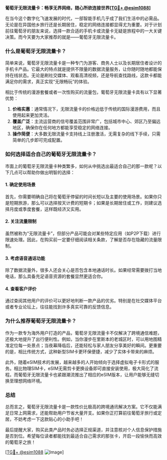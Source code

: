 **葡萄牙无限流量卡：畅享无界网络，随心所欲连接世界[[TG💪+ @esim1088](https://t.me/s/esim1088)]**

在当今这个数字化飞速发展的时代，一部智能手机几乎成了我们生活中的必需品。无论是在异国他乡旅行还是长期居住，稳定的网络连接都显得尤为重要。对于计划前往葡萄牙的朋友来说，选择一款合适的手机卡或流量卡无疑是旅程中的一大关键决策。而今天要为大家推荐的就是——葡萄牙无限流量卡。

### **什么是葡萄牙无限流量卡？**

简单来说，葡萄牙无限流量卡是一种专门为游客、商务人士以及长期居住者设计的手机卡产品。它最大的特点就是提供不限量的数据流量服务，让你随时随地都能保持在线状态。无论是刷社交媒体、观看高清视频，还是导航查找路线，这款卡都能满足你的需求，真正实现“无限畅玩”的体验。

相比于传统的漫游套餐或者一次性购买的流量包，葡萄牙无限流量卡具有以下显著优势：

1. **价格实惠**：通常情况下，无限流量卡的价格远低于传统的国际漫游费用，而且使用起来更加灵活。
2. **覆盖广泛**：主流运营商的信号覆盖范围非常广，包括城市中心、郊区乃至偏远地区，确保你在任何地方都能享受稳定的网络连接。
3. **操作简便**：大多数无限流量卡支持线上注册激活，无需复杂的线下手续，只需简单的几步即可完成配置。

### **如何选择适合自己的葡萄牙无限流量卡？**

市面上的葡萄牙无限流量卡种类繁多，如何从中挑选出最适合自己的那一款呢？以下几点可以帮助你做出明智的选择：

#### **1. 确定使用场景**
首先，你需要明确自己将在葡萄牙停留的时间长短以及主要的使用场景。如果你只是短期旅游，那么可以选择按天计费的短期卡；如果是长期居住或工作，则建议选择月度或季度套餐，这样既经济又实用。

#### **2. 关注流量限制**
虽然被称为“无限流量卡”，但部分产品可能会对某些特定应用（如P2P下载）进行限速处理。因此，在购买前一定要仔细阅读相关条款，了解是否存在隐藏的流量限制。

#### **3. 考虑语音通话功能**
除了数据流量外，很多人还会关心是否包含本地通话时长。如果经常需要拨打当地电话，那么具备充足语音资源的套餐显然更适合你。

#### **4. 查看客户评价**
通过查阅其他用户的评价可以更好地判断一款产品的优劣。特别是在社交媒体平台或者专业论坛上，往往能找到许多真实可靠的反馈信息。

### **为什么推荐葡萄牙无限流量卡？**

作为一款专为海外用户打造的产品，葡萄牙无限流量卡不仅解决了跨境通信难题，还极大地提升了出行便利性。例如，当你漫步在里斯本的老城区时，可以用地图精准定位每一处景点；当夜幕降临后，还能轻松与家人朋友分享美好的瞬间。更重要的是，相比传统方式，这种新型SIM卡更环保便捷，减少了实体卡带来的麻烦。

此外，随着eSIM技术的发展，越来越多的人开始倾向于选择虚拟电子卡形式的服务。相比物理SIM卡，eSIM无需剪卡更换设备即可直接安装使用，极大简化了流程。而葡萄牙无限流量卡也紧跟潮流推出了相应的eSIM版本，让用户能够无缝切换至理想网络环境。

### **总结**

总而言之，葡萄牙无限流量卡是一款性价比极高的跨境通讯解决方案。它不仅能满足日常上网需求，还能帮助用户节省大量开支。如果你正打算前往葡萄牙旅行或定居，不妨考虑一下这款贴心的小助手吧！

最后提醒大家，购买此类产品时务必选择正规渠道，并注意核对个人信息保护措施是否到位。希望每位读者都能找到最适合自己需求的那张卡，开启一段愉快而高效的葡萄牙之旅！

[[TG💪+ @esim1088](https://t.me/s/esim1088) ![Image](https://i.postimg.cc/4NQfJmqS/Snipaste-2025-05-13-00-14-12.png)]
